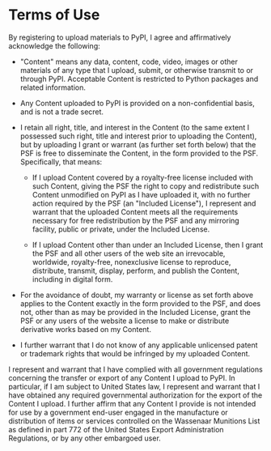 # Terms of Use

By registering to upload materials to PyPI, I agree and affirmatively
acknowledge the following:

* "Content" means any data, content, code, video, images or other materials of
  any type that I upload, submit, or otherwise transmit to or through PyPI.
  Acceptable Content is restricted to Python packages and related information.

* Any Content uploaded to PyPI is provided on a non-confidential basis, and is
  not a trade secret.

* I retain all right, title, and interest in the Content (to the same extent I
  possessed such right, title and interest prior to uploading the Content), but
  by uploading I grant or warrant (as further set forth below) that the PSF is
  free to disseminate the Content, in the form provided to the PSF.
  Specifically, that means:

  * If I upload Content covered by a royalty-free license included with such
    Content, giving the PSF the right to copy and redistribute such Content
    unmodified on PyPI as I have uploaded it, with no further action required
    by the PSF (an "Included License"), I represent and warrant that the
    uploaded Content meets all the requirements necessary for free
    redistribution by the PSF and any mirroring facility, public or private,
    under the Included License.

  * If I upload Content other than under an Included License, then I grant the
    PSF and all other users of the web site an irrevocable, worldwide,
    royalty-free, nonexclusive license to reproduce, distribute, transmit,
    display, perform, and publish the Content, including in digital form.

* For the avoidance of doubt, my warranty or license as set forth above applies
  to the Content exactly in the form provided to the PSF, and does not, other
  than as may be provided in the Included License, grant the PSF or any users
  of the website a license to make or distribute derivative works based on my
  Content.

* I further warrant that I do not know of any applicable unlicensed patent or
  trademark rights that would be infringed by my uploaded Content.

I represent and warrant that I have complied with all government regulations
concerning the transfer or export of any Content I upload to PyPI.  In
particular, if I am subject to United States law, I represent and warrant that
I have obtained any required governmental authorization for the export of the
Content I upload. I further affirm that any Content I provide is not intended
for use by a government end-user engaged in the manufacture or distribution of
items or services controlled on the Wassenaar Munitions List as defined in part
772 of the United States Export Administration Regulations, or by any other
embargoed user.
